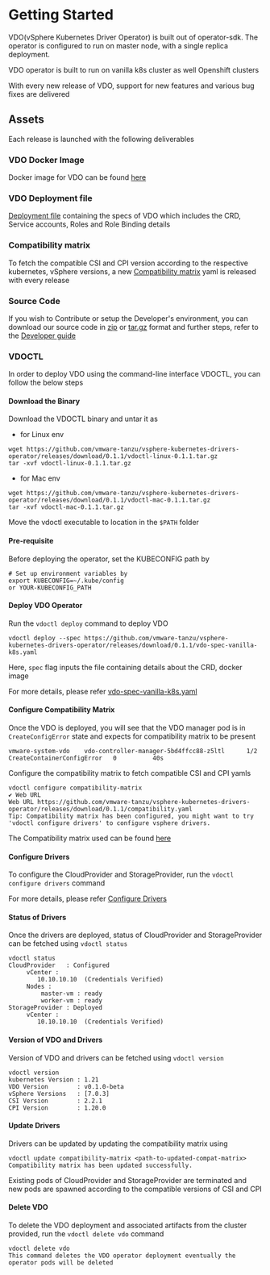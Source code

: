 # Getting Started

VDO(vSphere Kubernetes Driver Operator) is built out of operator-sdk.
The operator is configured to run on master node, with a single replica deployment.

VDO operator is built to run on vanilla k8s cluster as well Openshift clusters

With every new release of VDO, support for new features and various bug fixes are delivered

## Assets

Each release is launched with the following deliverables

### VDO Docker Image

Docker image for VDO can be found [here](https://github.com/vmware-tanzu/vsphere-kubernetes-drivers-operator/releases/download/0.1.1/vdo.tar.gz) 

### VDO Deployment file

[Deployment file](https://github.com/vmware-tanzu/vsphere-kubernetes-drivers-operator/releases/download/0.1.1/vdo-spec-vanilla-k8s.yaml) containing the specs of VDO which includes the CRD, Service accounts, Roles and Role Binding details 

### Compatibility matrix

To fetch the compatible CSI and CPI version according to the respective kubernetes, vSphere versions, a new [Compatibility matrix](https://github.com/vmware-tanzu/vsphere-kubernetes-drivers-operator/releases/download/0.1.1/compatibility.yaml) yaml is released with every release 

### Source Code 

If you wish to Contribute or setup the Developer's environment, you can download our source code in [zip](https://github.com/vmware-tanzu/vsphere-kubernetes-drivers-operator/archive/refs/tags/0.1.1.zip) or [tar.gz](https://github.com/vmware-tanzu/vsphere-kubernetes-drivers-operator/releases/download/0.1.1/vdoctl-mac-0.1.1.tar.gz) format and further steps, refer to the [Developer guide](developer-guide.md)  

### VDOCTL

In order to deploy VDO using the command-line interface VDOCTL, you can follow the below steps 

#### Download the Binary

Download the VDOCTL binary and untar it as

- for Linux env
```shell
wget https://github.com/vmware-tanzu/vsphere-kubernetes-drivers-operator/releases/download/0.1.1/vdoctl-linux-0.1.1.tar.gz
tar -xvf vdoctl-linux-0.1.1.tar.gz
```

- for Mac env
```shell
wget https://github.com/vmware-tanzu/vsphere-kubernetes-drivers-operator/releases/download/0.1.1/vdoctl-mac-0.1.1.tar.gz
tar -xvf vdoctl-mac-0.1.1.tar.gz
```

Move the vdoctl executable to location in the `$PATH` folder

#### Pre-requisite

Before deploying the operator, set the KUBECONFIG path by
```shell
# Set up environment variables by
export KUBECONFIG=~/.kube/config
or YOUR-KUBECONFIG_PATH
```

#### Deploy VDO Operator

Run the `vdoctl deploy` command to deploy VDO 

```shell
vdoctl deploy --spec https://github.com/vmware-tanzu/vsphere-kubernetes-drivers-operator/releases/download/0.1.1/vdo-spec-vanilla-k8s.yaml
```
Here, `spec` flag inputs the file containing details about the CRD, docker image

For more details, please refer [vdo-spec-vanilla-k8s.yaml](https://github.com/vmware-tanzu/vsphere-kubernetes-drivers-operator/releases/download/0.1.1/vdo-spec-vanilla-k8s.yaml)


#### Configure Compatibility Matrix

Once the VDO is deployed, you will see that the VDO manager pod is in `CreateConfigError` state and expects for compatibility matrix to be present
```shell
vmware-system-vdo    vdo-controller-manager-5bd4ffcc88-z5ltl      1/2     CreateContainerConfigError   0          40s
```

Configure the compatibility matrix to fetch compatible CSI and CPI yamls

```shell
vdoctl configure compatibility-matrix
✔ Web URL
Web URL https://github.com/vmware-tanzu/vsphere-kubernetes-drivers-operator/releases/download/0.1.1/compatibility.yaml
Tip: Compatibility matrix has been configured, you might want to try 'vdoctl configure drivers' to configure vsphere drivers.
```
The Compatibility matrix used can be found [here](https://github.com/vmware-tanzu/vsphere-kubernetes-drivers-operator/releases/download/0.1.1/compatibility.yaml)


#### Configure Drivers

To configure the CloudProvider and StorageProvider, run the `vdoctl configure drivers` command

For more details, please refer [Configure Drivers](configure_drivers.md)


#### Status of Drivers

Once the drivers are deployed, status of CloudProvider and StorageProvider can be fetched using `vdoctl status`

```shell
vdoctl status 
CloudProvider   : Configured
	 vCenter : 
		10.10.10.10  (Credentials Verified)
	 Nodes : 
		 master-vm : ready 
		 worker-vm : ready 
StorageProvider : Deployed
	 vCenter : 
		10.10.10.10  (Credentials Verified)
```

#### Version of VDO and Drivers

Version of VDO and drivers can be fetched using `vdoctl version`

```shell
vdoctl version
kubernetes Version : 1.21
VDO Version        : v0.1.0-beta
vSphere Versions   : [7.0.3]
CSI Version        : 2.2.1
CPI Version        : 1.20.0
```

#### Update Drivers

Drivers can be updated by updating the compatibility matrix using

```shell
vdoctl update compatibility-matrix <path-to-updated-compat-matrix>
Compatibility matrix has been updated successfully.
```
Existing pods of CloudProvider and StorageProvider are terminated and new pods are spawned according to the compatible versions of CSI and CPI 


#### Delete VDO

To delete the VDO deployment and associated artifacts from the cluster provided, run the `vdoctl delete vdo` command

```shell
vdoctl delete vdo
This command deletes the VDO operator deployment eventually the operator pods will be deleted
```
